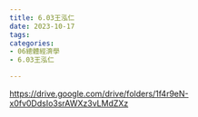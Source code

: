 ```yaml
---
title: 6.03王泓仁
date: 2023-10-17
tags: 
categories:
- 06總體經濟學
- 6.03王泓仁

---
```

https://drive.google.com/drive/folders/1f4r9eN-x0fv0DdsIo3srAWXz3vLMdZXz
